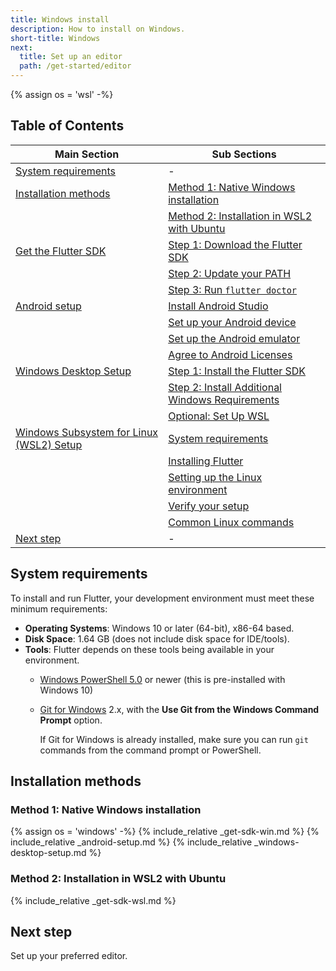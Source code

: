```yaml
---
title: Windows install
description: How to install on Windows.
short-title: Windows
next:
  title: Set up an editor
  path: /get-started/editor
---
```


{% assign os = 'wsl' -%}

## Table of Contents

| Main Section | Sub Sections |
| ------------ | ------------ |
| [System requirements](#system-requirements) | - |
| [Installation methods](#installation-methods) | [Method 1: Native Windows installation](#method-1-native-windows-installation) |
|  | [Method 2: Installation in WSL2 with Ubuntu](#method-2-installation-in-wsl2-with-ubuntu) |
| [Get the Flutter SDK](#get-the-flutter-sdk) | [Step 1: Download the Flutter SDK](#step-1-download-the-flutter-sdk) |
|  | [Step 2: Update your PATH](#step-2-update-your-path) |
|  | [Step 3: Run `flutter doctor`](#step-3-run-flutter-doctor) |
| [Android setup](#android-setup) | [Install Android Studio](#install-android-studio) |
|  | [Set up your Android device](#set-up-your-android-device) |
|  | [Set up the Android emulator](#set-up-the-android-emulator) |
|  | [Agree to Android Licenses](#agree-to-android-licenses) |
| [Windows Desktop Setup](#windows-desktop-setup) | [Step 1: Install the Flutter SDK](#step-1-install-the-flutter-sdk) |
|  | [Step 2: Install Additional Windows Requirements](#step-2-install-additional-windows-requirements) |
|  | [Optional: Set Up WSL](#optional-set-up-wsl) |
| [Windows Subsystem for Linux (WSL2) Setup](#windows-subsystem-for-linux-wsl2-setup) | [System requirements](#system-requirements-1) |
|  | [Installing Flutter](#installing-flutter) |
|  | [Setting up the Linux environment](#setting-up-the-linux-environment) |
|  | [Verify your setup](#verify-your-setup) |
|  | [Common Linux commands](#common-linux-commands) |
| [Next step](#next-step) | - |

## System requirements

To install and run Flutter, your development environment must meet these minimum requirements:

- **Operating Systems**: Windows 10 or later (64-bit), x86-64 based.
- **Disk Space**: 1.64 GB (does not include disk space for IDE/tools).
- **Tools**: Flutter depends on these tools being available in your environment.
  - [Windows PowerShell 5.0][] or newer (this is pre-installed with Windows 10)
  - [Git for Windows][] 2.x, with the
    **Use Git from the Windows Command Prompt** option.

     If Git for Windows is already installed,
     make sure you can run `git` commands from the
     command prompt or PowerShell.

<a name="installation-methods"></a>
## Installation methods

<a name="method-1-native-windows-installation"></a>
### Method 1: Native Windows installation

{% assign os = 'windows' -%}
{% include_relative _get-sdk-win.md %}
{% include_relative _android-setup.md %}
{% include_relative _windows-desktop-setup.md %}

<a name="method-2-installation-in-wsl2-with-ubuntu"></a>
### Method 2: Installation in WSL2 with Ubuntu


{% include_relative _get-sdk-wsl.md %}

<a name="next-step"></a>
## Next step

Set up your preferred editor.

[Git for Windows]: https://git-scm.com/download/win
[Windows PowerShell 5.0]: https://docs.microsoft.com/en-us/powershell/scripting/install/installing-windows-powershell
